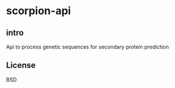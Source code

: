 scorpion-api
===========

intro
---
Api to process genetic sequences for secondary protein prediction

License
---
BSD
